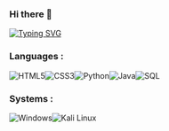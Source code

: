 ### Hi there 👋
[![Typing SVG](https://readme-typing-svg.demolab.com?font=Fira+Code&size=31&pause=1000&color=49F71A&background=000000EE&center=true&vCenter=true&width=435&lines=Welcome+To+3arab+;This+is+my+Industry;Quality+Assurance;Software+Testing;SDET;Hack+also+quality)](https://git.io/typing-svg)

<h3 align="left">Languages :</h3>

<img src="https://camo.githubusercontent.com/9dc13886de1b9b242fbe3d64c0dc039b0c8e24564919b7cc478263c5091e2b22/68747470733a2f2f696d672e69636f6e73382e636f6d2f636f6c6f722f33352f68746d6c2d352e706e67" alt="HTML5" data-canonical-src="https://img.icons8.com/color/35/html-5.png" style="max-width: 100%;"><img src="https://camo.githubusercontent.com/153adf7f168c2062091a47b9cdb88eab71b97b896aaad97d0f2f0652de0b8ee0/68747470733a2f2f696d672e69636f6e73382e636f6d2f636f6c6f722f33352f637373332e706e67" alt="CSS3" data-canonical-src="https://img.icons8.com/color/35/css3.png" style="max-width: 100%;"><img src="https://camo.githubusercontent.com/20c71b805c080678f7c6c35006fb597e4918423e8aaabef8de3f41dc458d54f2/68747470733a2f2f696d672e69636f6e73382e636f6d2f636f6c6f722f33352f707974686f6e2d2d76312e706e67" alt="Python" data-canonical-src="https://img.icons8.com/color/35/python--v1.png" style="max-width: 100%;"><img src="https://camo.githubusercontent.com/fa9fbe33768899ec74062f14e096ae60c350f3709a77b83be2dbaa41a689991b/68747470733a2f2f696d672e69636f6e73382e636f6d2f636f6c6f722f33352f6a6176612d636f666665652d6375702d6c6f676f2d2d76312e706e67" alt="Java" data-canonical-src="https://img.icons8.com/color/35/java-coffee-cup-logo--v1.png" style="max-width: 100%;"><img src="https://camo.githubusercontent.com/87c4ed7989031e68a5821001c9c74e9129403557031d6184f1cac987952c5cb9/68747470733a2f2f696d672e69636f6e73382e636f6d2f65787465726e616c2d736f66742d66696c6c2d6a756963792d666973682f33352f65787465726e616c2d73716c2d636f64696e672d616e642d646576656c6f706d656e742d736f66742d66696c6c2d736f66742d66696c6c2d6a756963792d666973682e706e67" alt="SQL" data-canonical-src="https://img.icons8.com/external-soft-fill-juicy-fish/35/external-sql-coding-and-development-soft-fill-soft-fill-juicy-fish.png" style="max-width: 100%;">

<h3 align="left">Systems :</h3>
<img src="https://camo.githubusercontent.com/a0dcb9a8eaadfc0177ecf3aafa377c69fb8b7f8563570e591eca27c7ddd0119c/68747470733a2f2f696d672e69636f6e73382e636f6d2f636f6c6f722f34302f77696e646f77732d31302e706e67" alt="Windows" data-canonical-src="https://img.icons8.com/color/40/windows-10.png" style="max-width: 100%;"><img src="https://camo.githubusercontent.com/482abc8110e65ff2effa221ed19c341e9395cb99021be6eed48c712f4edc03a5/68747470733a2f2f696d672e69636f6e73382e636f6d2f636f6c6f722f34302f6b616c692d6c696e75782e706e67" alt="Kali Linux" data-canonical-src="https://img.icons8.com/color/40/kali-linux.png" style="max-width: 100%;">


